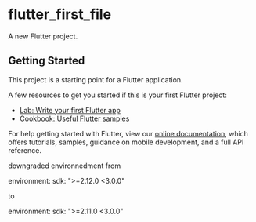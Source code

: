 # flutter_first_file

A new Flutter project.

## Getting Started

This project is a starting point for a Flutter application.

A few resources to get you started if this is your first Flutter project:

- [Lab: Write your first Flutter app](https://flutter.dev/docs/get-started/codelab)
- [Cookbook: Useful Flutter samples](https://flutter.dev/docs/cookbook)

For help getting started with Flutter, view our
[online documentation](https://flutter.dev/docs), which offers tutorials,
samples, guidance on mobile development, and a full API reference.



downgraded environnedment from

environment:
  sdk: ">=2.12.0 <3.0.0" 

to


environment:
  sdk: ">=2.11.0 <3.0.0" 
